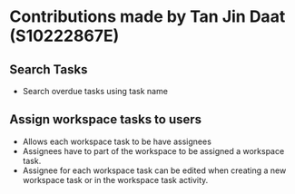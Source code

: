 # Contributions made by Tan Jin Daat (S10222867E)

## Search Tasks
- Search overdue tasks using task name

## Assign workspace tasks to users
- Allows each workspace task to be have assignees
- Assignees have to part of the workspace to be assigned a workspace task.
- Assignee for each workspace task can be edited when creating a new workspace task or in the workspace task activity.
